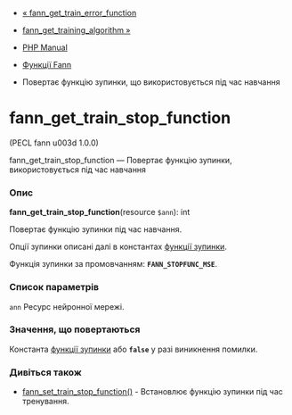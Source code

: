 - [«
fann_get_train_error_function](function.fann-get-train-error-function.md)
- [fann_get_training_algorithm
»](function.fann-get-training-algorithm.md)

- [PHP Manual](index.md)
- [Функції Fann](ref.fann.md)
- Повертає функцію зупинки, що використовується під час навчання

# fann_get_train_stop_function

(PECL fann u003d 1.0.0)

fann_get_train_stop_function — Повертає функцію зупинки,
використовується під час навчання

### Опис

**fann_get_train_stop_function**(resource `$ann`): int

Повертає функцію зупинки під час навчання.

Опції зупинки описані далі в константах [функції
зупинки](fann.constants.md#constants.fann-stopfunc).

Функція зупинки за промовчанням: **`FANN_STOPFUNC_MSE`**.

### Список параметрів

`ann`
Ресурс нейронної мережі.

### Значення, що повертаються

Константа [функції
зупинки](fann.constants.md#constants.fann-stopfunc) або **`false`**
у разі виникнення помилки.

### Дивіться також

- [fann_set_train_stop_function()](function.fann-set-train-stop-function.md) -
Встановлює функцію зупинки під час тренування.
